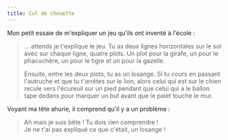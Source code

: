 ```yaml
---
title: Cul de chouette
---
```


Mon petit essaie de m'expliquer un jeu qu'ils ont inventé à l'école :

> … attends je t'explique le jeu. Tu as deux lignes horizontales sur le sol avec sur chaque ligne, quatre plots. Un plot pour la girafe, un pour le phacochère, un pour le tigre et un pour la gazelle.
>
> Ensuite, entre les deux plots, tu as un losange. Si tu cours en passant l'autruche et que tu t'arrêtes sur le lion, alors celui qui est sur le chien recule vers l'écureuil sur un pied pendant que celui qui a le ballon tape dedans pour marquer un but avant que le palet touche le mur.

Voyant ma tête ahurie, il comprend qu'il y a un problème :

> Ah mais je suis bête ! Tu dois rien comprendre !  
> Je ne t'ai pas expliqué ce que c'était, un losange !
